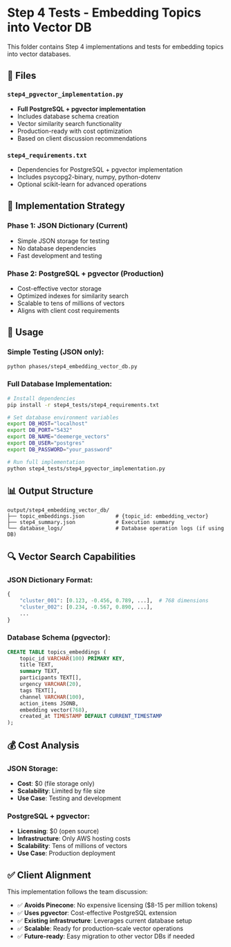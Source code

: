 # Step 4 Tests - Embedding Topics into Vector DB

This folder contains Step 4 implementations and tests for embedding topics into vector databases.

## 📁 Files

### `step4_pgvector_implementation.py`
- **Full PostgreSQL + pgvector implementation**
- Includes database schema creation
- Vector similarity search functionality
- Production-ready with cost optimization
- Based on client discussion recommendations

### `step4_requirements.txt`
- Dependencies for PostgreSQL + pgvector implementation
- Includes psycopg2-binary, numpy, python-dotenv
- Optional scikit-learn for advanced operations

## 🎯 Implementation Strategy

### **Phase 1: JSON Dictionary (Current)**
- Simple JSON storage for testing
- No database dependencies
- Fast development and testing

### **Phase 2: PostgreSQL + pgvector (Production)**
- Cost-effective vector storage
- Optimized indexes for similarity search
- Scalable to tens of millions of vectors
- Aligns with client cost requirements

## 🚀 Usage

### **Simple Testing (JSON only):**
```bash
python phases/step4_embedding_vector_db.py
```

### **Full Database Implementation:**
```bash
# Install dependencies
pip install -r step4_tests/step4_requirements.txt

# Set database environment variables
export DB_HOST="localhost"
export DB_PORT="5432"
export DB_NAME="deemerge_vectors"
export DB_USER="postgres"
export DB_PASSWORD="your_password"

# Run full implementation
python step4_tests/step4_pgvector_implementation.py
```

## 📊 Output Structure

```
output/step4_embedding_vector_db/
├── topic_embeddings.json          # {topic_id: embedding_vector}
├── step4_summary.json             # Execution summary
└── database_logs/                 # Database operation logs (if using DB)
```

## 🔍 Vector Search Capabilities

### **JSON Dictionary Format:**
```python
{
    "cluster_001": [0.123, -0.456, 0.789, ...],  # 768 dimensions
    "cluster_002": [0.234, -0.567, 0.890, ...],
    ...
}
```

### **Database Schema (pgvector):**
```sql
CREATE TABLE topics_embeddings (
    topic_id VARCHAR(100) PRIMARY KEY,
    title TEXT,
    summary TEXT,
    participants TEXT[],
    urgency VARCHAR(20),
    tags TEXT[],
    channel VARCHAR(100),
    action_items JSONB,
    embedding vector(768),
    created_at TIMESTAMP DEFAULT CURRENT_TIMESTAMP
);
```

## 💰 Cost Analysis

### **JSON Storage:**
- **Cost**: $0 (file storage only)
- **Scalability**: Limited by file size
- **Use Case**: Testing and development

### **PostgreSQL + pgvector:**
- **Licensing**: $0 (open source)
- **Infrastructure**: Only AWS hosting costs
- **Scalability**: Tens of millions of vectors
- **Use Case**: Production deployment

## ✅ Client Alignment

This implementation follows the team discussion:

- ✅ **Avoids Pinecone**: No expensive licensing ($8-15 per million tokens)
- ✅ **Uses pgvector**: Cost-effective PostgreSQL extension
- ✅ **Existing infrastructure**: Leverages current database setup
- ✅ **Scalable**: Ready for production-scale vector operations
- ✅ **Future-ready**: Easy migration to other vector DBs if needed
